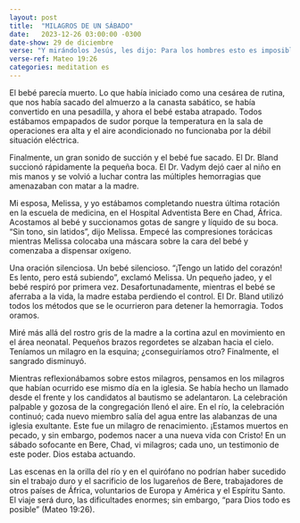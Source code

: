 ```yaml
---
layout: post
title:  "MILAGROS DE UN SÁBADO"
date:   2023-12-26 03:00:00 -0300
date-show: 29 de diciembre
verse: "Y mirándolos Jesús, les dijo: Para los hombres esto es imposible; más para Dios todo es posible"
verse-ref: Mateo 19:26
categories: meditation es
---
```


El bebé parecía muerto. Lo que había iniciado como una cesárea de rutina, que nos había sacado del almuerzo a la canasta sabático, se había convertido en una pesadilla, y ahora el bebé estaba atrapado. Todos estábamos empapados de sudor porque la temperatura en la sala de operaciones era alta y el aire acondicionado no funcionaba por la débil situación eléctrica.

Finalmente, un gran sonido de succión y el bebé fue sacado. El Dr. Bland succionó rápidamente la pequeña boca. El Dr. Vadym dejó caer al niño en mis manos y se volvió a luchar contra las múltiples hemorragias que amenazaban con matar a la madre.

Mi esposa, Melissa, y yo estábamos completando nuestra última rotación en la escuela de medicina, en el Hospital Adventista Bere en Chad, África. Acostamos al bebé y succionamos gotas de sangre y líquido de su boca. “Sin tono, sin latidos”, dijo Melissa. Empecé las compresiones torácicas mientras Melissa colocaba una máscara sobre la cara del bebé y comenzaba a dispensar oxígeno.

Una oración silenciosa. Un bebé silencioso. “¡Tengo un latido del corazón! Es lento, pero está subiendo”, exclamó Melissa. Un pequeño jadeo, y el bebé respiró por primera vez. Desafortunadamente, mientras el bebé se aferraba a la vida, la madre estaba perdiendo el control. El Dr. Bland utilizó todos los métodos que se le ocurrieron para detener la hemorragia. Todos oramos.

Miré más allá del rostro gris de la madre a la cortina azul en movimiento en el área neonatal. Pequeños brazos regordetes se alzaban hacia el cielo. Teníamos un milagro en la esquina; ¿conseguiríamos otro? Finalmente, el sangrado disminuyó.

Mientras reflexionábamos sobre estos milagros, pensamos en los milagros que habían ocurrido ese mismo día en la iglesia. Se había hecho un llamado desde el frente y los candidatos al bautismo se adelantaron. La celebración palpable y gozosa de la congregación llenó el aire. En el río, la celebración continuó; cada nuevo miembro salía del agua entre las alabanzas de una iglesia exultante. Este fue un milagro de renacimiento. ¡Estamos muertos en pecado, y sin embargo, podemos nacer a una nueva vida con Cristo! En un sábado sofocante en Bere, Chad, vi milagros; cada uno, un testimonio de este poder. Dios estaba actuando.

Las escenas en la orilla del río y en el quirófano no podrían haber sucedido sin el trabajo duro y el sacrificio de los lugareños de Bere, trabajadores de otros países de África, voluntarios de Europa y América y el Espíritu Santo. El viaje será duro, las dificultades enormes; sin embargo, “para Dios todo es posible” (Mateo 19:26).
